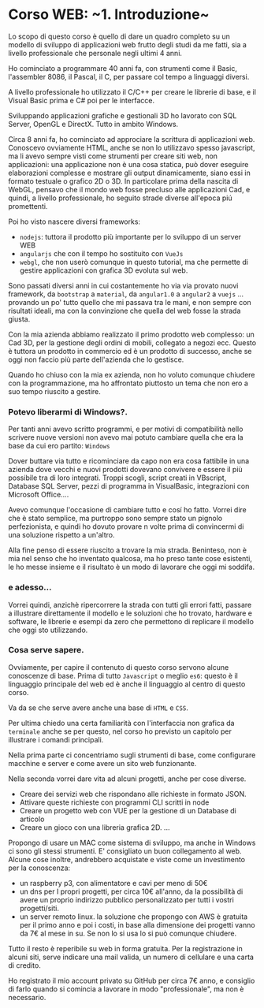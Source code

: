 # Corso WEB: ~1. Introduzione~ 



Lo scopo di questo corso è quello di dare un quadro completo su un modello di sviluppo di applicazioni web frutto degli studi da me fatti,  sia a livello professionale che personale negli ultimi 4 anni.

Ho cominciato a programmare 40 anni fa, con strumenti come il Basic, l'assembler 8086, il Pascal, il C, per passare col tempo a linguaggi diversi. 

A livello professionale ho utilizzato il C/C++ per creare le librerie di base, e il Visual Basic prima e C# poi per le interfacce. 

Sviluppando applicazioni grafiche e gestionali 3D ho lavorato con SQL Server, OpenGL e  DirectX. Tutto in ambito Windows. 

Circa 8 anni fa, ho cominciato ad approciare la scrittura di applicazioni web. Conoscevo ovviamente HTML, anche se non lo utilizzavo spesso javascript, ma li avevo sempre visti come strumenti per creare siti web, non applicazioni: una applicazione non è una cosa statica, può dover eseguire elaborazioni complesse e mostrare gli output dinamicamente, siano essi in formato testuale o grafico 2D o 3D. In particolare prima della nascita di WebGL, pensavo che il mondo web fosse precluso alle applicazioni Cad, e quindi, a livello professionale, ho seguito strade diverse all'epoca piú promettenti.

Poi ho visto nascere diversi frameworks:

- `nodejs`: tuttora il prodotto più importante per lo sviluppo di un server WEB
- `angularjs` che con il tempo ho sostituito con `VueJs`
- `webgl`, che non userò comunque in questo tutorial, ma che permette di gestire applicazioni con grafica 3D evoluta sul web.

Sono passati diversi anni in cui costantemente ho via via provato nuovi framework, da `bootstrap` a `material`, da `angular1.0` a `angular2` a `vuejs` ... provando un po' tutto quello che mi passava tra le mani, e non sempre con risultati ideali, ma con la convinzione che quella del web fosse la strada giusta.

Con la mia azienda abbiamo realizzato il primo prodotto web complesso: un Cad 3D, per la gestione degli ordini di mobili, collegato a negozi ecc.
Questo è tuttora un prodotto in commercio ed è un prodotto di successo, anche se oggi non faccio più parte dell'azienda che lo gestisce. 

Quando ho chiuso con la mia ex azienda, non ho voluto comunque chiudere con la programmazione, ma ho affrontato piuttosto un tema che non ero a suo tempo riuscito a gestire. 

### Potevo liberarmi di Windows?. 

Per tanti anni avevo scritto programmi, e per motivi di compatibilità nello scrivere nuove versioni non avevo mai potuto cambiare quella che era la base da cui ero partito: `Windows`

Dover buttare via tutto e ricominciare da capo non era cosa fattibile in una azienda dove vecchi e nuovi prodotti dovevano convivere e essere il più possibile tra di loro integrati. Troppi scogli, script creati in VBscript, Database SQL Server, pezzi di programma in VisualBasic, integrazioni con Microsoft Office....

Avevo comunque l'occasione di cambiare tutto e cosí ho fatto. Vorrei dire che è stato semplice, ma purtroppo sono sempre stato un pignolo perfezionista, e quindi ho dovuto provare n volte prima di convincermi di una soluzione rispetto a un'altro.

Alla fine penso di essere riuscito a trovare la mia strada. Beninteso, non è mia nel senso che ho inventato qualcosa, ma ho preso tante cose esistenti, le ho messe insieme e il risultato è un modo di lavorare che oggi mi soddifa.

### e adesso...

Vorrei quindi, anzichè ripercorrere la strada con tutti gli errori fatti, passare a illustrare direttamente il modello e le soluzioni che ho trovato, hardware e software, le librerie e esempi da zero che permettono di replicare il modello che oggi sto utilizzando.


### Cosa serve sapere. 

Ovviamente, per capire il contenuto di questo corso servono alcune conoscenze di base. Prima di tutto `Javascript` o meglio `es6`: questo è il linguaggio principale del web ed è anche il linguaggio al centro di questo corso. 

Va da se che serve avere anche una base di `HTML` e `CSS`.

Per ultima chiedo una certa familiarità con l'interfaccia non grafica da `terminale` anche se per questo, nel corso ho previsto un capitolo per illustrare i comandi principali.

Nella prima parte ci concentriamo sugli strumenti di base, come configurare macchine e server e come avere un sito web funzionante.


Nella seconda vorrei dare vita ad alcuni progetti, anche per cose diverse. 

- Creare dei servizi web che rispondano alle richieste in formato JSON. 
- Attivare queste richieste con programmi CLI scritti in node 
- Creare un progetto web con VUE per la gestione di un Database di articolo 
- Creare un gioco con una libreria grafica 2D.
...

Propongo di usare un MAC come sistema di sviluppo, ma anche in Windows ci sono gli stessi strumenti. E' consigliato un buon collegamento al web.  
Alcune cose inoltre, andrebbero acquistate e viste come un investimento per la conoscenza:

- un raspberry p3, con alimentatore e cavi per meno di 50€
- un dns per I propri progetti, per circa 10€ all'anno, da la possibilità di avere un proprio indirizzo pubblico personalizzato per tutti i vostri progetti/siti.
- un server remoto linux. la soluzione che propongo con AWS è gratuita per il primo anno e poi i costi, in base alla dimensione dei progetti vanno da 7€ al mese in su. Se non lo si usa lo si può comunque chiudere.

Tutto il resto è reperibile su web in forma gratuita. Per la registrazione in alcuni siti, serve indicare una mail valida, un numero di cellulare e una carta di credito.

Ho registrato il mio account privato su GitHub per circa 7€ anno, e consiglio di farlo quando si comincia a lavorare in modo "professionale", ma non è necessario.
